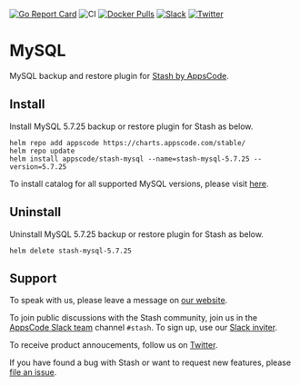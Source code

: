 [![Go Report Card](https://goreportcard.com/badge/stash.appscode.dev/mysql)](https://goreportcard.com/report/stash.appscode.dev/mysql)
![CI](https://github.com/stashed/mysql/workflows/CI/badge.svg)
[![Docker Pulls](https://img.shields.io/docker/pulls/stashed/stash-mysql.svg)](https://hub.docker.com/r/stashed/stash-mysql/)
[![Slack](https://slack.appscode.com/badge.svg)](https://slack.appscode.com)
[![Twitter](https://img.shields.io/twitter/follow/kubestash.svg?style=social&logo=twitter&label=Follow)](https://twitter.com/intent/follow?screen_name=KubeStash)

# MySQL

MySQL backup and restore plugin for [Stash by AppsCode](https://stash.run).

## Install

Install MySQL 5.7.25 backup or restore plugin for Stash as below.

```console
helm repo add appscode https://charts.appscode.com/stable/
helm repo update
helm install appscode/stash-mysql --name=stash-mysql-5.7.25 --version=5.7.25
```

To install catalog for all supported MySQL versions, please visit [here](https://github.com/stashed/catalog).

## Uninstall

Uninstall MySQL 5.7.25 backup or restore plugin for Stash as below.

```console
helm delete stash-mysql-5.7.25
```

## Support

To speak with us, please leave a message on [our website](https://appscode.com/contact/).

To join public discussions with the Stash community, join us in the [AppsCode Slack team](https://appscode.slack.com/messages/C8NCX6N23/details/) channel `#stash`. To sign up, use our [Slack inviter](https://slack.appscode.com/).

To receive product annoucements, follow us on [Twitter](https://twitter.com/KubeStash).

If you have found a bug with Stash or want to request new features, please [file an issue](https://github.com/stashed/project/issues/new).
